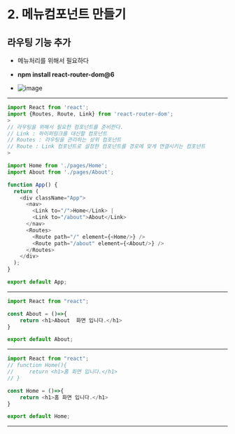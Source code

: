 # 2. 메뉴컴포넌트 만들기

## 라우팅 기능 추가
- 메뉴처리를 위해서 필요하다
- **npm install react-router-dom@6**

- ![image](https://github.com/user-attachments/assets/ab029204-199d-4ee3-ab28-f0f1179248b1)

---  
```javascript
import React from 'react';
import {Routes, Route, Link} from 'react-router-dom';
> 
// 라우팅을 위해서 필요한 컴포넌트를 준비한다.
// Link : 하이퍼링크를 대신할 컴포넌트
// Routes : 라우팅을 관리하는 상위 컴포넌트
// Route : Link 컴포넌트로 설정한 컴포넌트를 경로에 맞게 연결시키는 컴포넌트
> 

import Home from './pages/Home';
import About from './pages/About';

function App() {
  return (
    <div className="App">
      <nav>
        <Link to="/">Home</Link> |  
        <Link to="/about">About</Link>
      </nav>
      <Routes>
        <Route path="/" element={<Home/>} />
        <Route path="/about" element={<About/>} />
      </Routes>
    </div>
  );
}

export default App;
```
--- 

```javascript
import React from "react";

const About = ()=>{
    return <h1>About  화면 입니다.</h1>
}

export default About;
```

--- 

```javascript
import React from "react";
// function Home(){
//     return <h1>홈 화면 입니다.</h1>
// }

const Home = ()=>{
    return <h1>홈 화면 입니다.</h1>
}

export default Home;
```
  --- 
